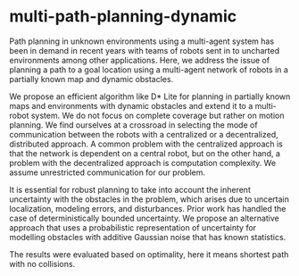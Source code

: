 # multi-path-planning-dynamic
Path planning in unknown environments using a multi-agent system has been in demand in recent years with teams of robots sent in to uncharted environments among other applications. Here, we address the issue of planning a path to a goal location using a multi-agent network of robots in a partially known map and dynamic obstacles.

We propose an efficient algorithm like D* Lite for planning in partially known maps and environments with dynamic obstacles and extend it to a multi-robot system. We do not focus on complete coverage but rather on motion planning. We find ourselves at a crossroad in selecting the mode of communication between the robots with a centralized or a decentralized, distributed approach. A common problem with the centralized approach is that the network is dependent on a central robot, but on the other hand, a problem with the decentralized approach is computation complexity. We assume unrestricted communication for our problem.

It is essential for robust planning to take into account the inherent uncertainty with the obstacles in the problem, which arises due to uncertain localization, modeling errors, and disturbances. Prior work has handled the case of deterministically bounded uncertainty. We propose an alternative approach that uses a probabilistic representation of uncertainty for modelling obstacles with additive Gaussian noise that has known statistics.

The results were evaluated based on optimality, here it means shortest path with no collisions.
